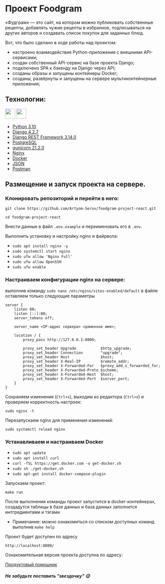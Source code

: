 # Проект Foodgram

«Фудграм» — это сайт, на котором можно публиковать собственные рецепты, добавлять чужие рецепты в избранное, подписываться на других авторов и создавать список покупок для заданных блюд.

Вот, что было сделано в ходе работы над проектом:
* настроено взаимодействие Python-приложения с внешними API-сервисами;
* создан собственный API-сервис на базе проекта Django;
* подключено SPA к бэкенду на Django через API;
* созданы образы и запущены контейнеры Docker;
* созданы, развёрнуты и запущены на сервере мультиконтейнерные приложения;

## Технологии:
<img height="32" width="32" src="https://cdn.jsdelivr.net/npm/simple-icons@v11/icons/python.svg" /> <img height="32" width="32" src="https://cdn.jsdelivr.net/npm/simple-icons@v11/icons/django.svg" />
* [Python 3.10](https://docs.python.org/3.10/)
* [Django 4.2.7](https://www.djangoproject.com/)
* [Django REST Framework 3.14.0](https://www.django-rest-framework.org/)
* [PostgreSQL](https://www.postgresql.org/)
* [gunicorn 21.2.0](https://docs.gunicorn.org/en/stable/)
* [Nginx](https://nginx.org/)
* [Docker](https://www.docker.com/)
* [JSON](https://www.json.org)
* [Postman](https://www.postman.com/)


## Размещение и запуск проекта на сервере.
### Клонировать репозиторий и перейти в него:
```
git clone https://github.com/Artyom-Serov/foodgram-project-react.git
```
```
cd foodgram-project-react
```
Внести данные в файл `.env.example` и переименовать его в `.env`.

Выполнить установку и настройку nginx и файрвола:
* `sudo apt install nginx -y`
* `sudo systemctl start nginx`
* `sudo ufw allow 'Nginx Full'`
* `sudo ufw allow OpenSSH`
* `sudo ufw enable`

### Настраиваем конфигурации nginx на сервере:
выполнив команду `sudo nano /etc/nginx/sites-enabled/default` в файле оставляем только следующие параметры
```
server {
    listen 80;
    listen [::]:80;
    server_tokens off;

    server_name <IP-адрес сервера> <доменное имя>;

    location / {
        proxy_pass http://127.0.0.1:8000;

        proxy_set_header Upgrade           $http_upgrade;
        proxy_set_header Connection        "upgrade";
        proxy_set_header Host              $host;
        proxy_set_header X-Real-IP         $remote_addr;
        proxy_set_header X-Forwarded-For   $proxy_add_x_forwarded_for;
        proxy_set_header X-Forwarded-Proto $scheme;
        proxy_set_header X-Forwarded-Host  $host;
        proxy_set_header X-Forwarded-Port  $server_port;
    }
}
```
Сохраняем изменения (`Ctrl+s`), выходим из редактора (`Ctrl+x`) и проверяем корректность настроек:
```
sudo nginx -t
```
Перезапускаем nginx для применения изменений:
```
sudo systemctl reload nginx
```
### Устанавливаем и настраиваем Docker 
* `sudo apt update`
* `sudo apt install curl`
* `curl -fSL https://get.docker.com -o get-docker.sh`
* `sudo sh ./get-docker.sh`
* `sudo apt-get install docker-compose-plugin`

Запускаем проект:
```
make run
```

После выполнения команды проект запустится в docker-контейнерах, создадутся таблицы в базе данных и база данных заполнится интгредиентами и тэгами
* Примечание: можно ознакомиться со списком доступных команд выполнив `make help`

Проект будет доступен по адресу 
```
http://localhost:8000/
```
Ознакомительная версия проекта доступна по адресу:

[Продуктовый помошник](https://foodgramm-react.sytes.net)

##### Не забудьте поставить "звездочку" :wink:
